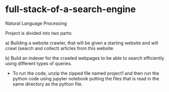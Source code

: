 # full-stack-of-a-search-engine
Natural Language Processing

Project is divided into two parts:

a) Building a website crawler, that will be given a starting website and will crawl (search and collect)
articles from this website.

b) Build an indexer for the crawled webpages to be able to search efficiently using different types of
queries.

- To run the code, unzip the zipped file named project1 and then run the python code using jupyter notebook putting the files that is read in the same directory as the python file.


